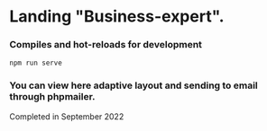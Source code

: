 # Landing "Business-expert".

### Compiles and hot-reloads for development
```
npm run serve
```
### You can view here adaptive layout and sending to email through phpmailer.
Completed in September 2022
